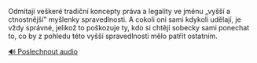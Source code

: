 
Odmítají veškeré tradiční koncepty práva a legality ve jménu „vyšší a ctnostnější" myšlenky spravedlnosti. A cokoli oni sami kdykoli udělají, je vždy správné, jelikož to poškozuje ty, kdo si chtějí sobecky sami ponechat to, co by z pohledu této vyšší spravedlnosti mělo patřit ostatním.

[🔊 Poslechnout audio](/data/7-paragraphs/audio/chapter_145/para_009-Odmtaj-veker-tradin-koncepty-prva-a-legalit.mp3)
